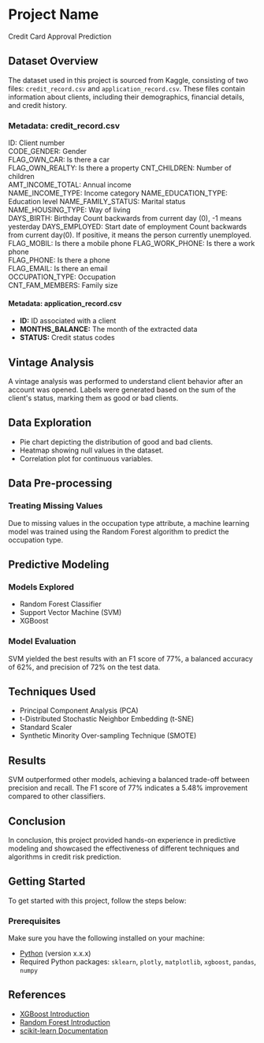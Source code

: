 # Project Name

Credit Card Approval Prediction

## Dataset Overview

The dataset used in this project is sourced from Kaggle, consisting of two files: `credit_record.csv` and `application_record.csv`. These files contain information about clients, including their demographics, financial details, and credit history.

### Metadata: credit_record.csv
ID:	Client number	
CODE_GENDER:	Gender	
FLAG_OWN_CAR:	Is there a car	
FLAG_OWN_REALTY:	Is there a property	
CNT_CHILDREN:	Number of children	
AMT_INCOME_TOTAL:	Annual income	
NAME_INCOME_TYPE:	Income category	
NAME_EDUCATION_TYPE:	Education level	
NAME_FAMILY_STATUS:	Marital status	
NAME_HOUSING_TYPE:	Way of living	
DAYS_BIRTH:	Birthday	Count backwards from current day (0), -1 means yesterday
DAYS_EMPLOYED:	Start date of employment	Count backwards from current day(0). If positive, it means the person currently unemployed.
FLAG_MOBIL:	Is there a mobile phone	
FLAG_WORK_PHONE:	Is there a work phone	
FLAG_PHONE:	Is there a phone	
FLAG_EMAIL:	Is there an email	
OCCUPATION_TYPE:	Occupation	
CNT_FAM_MEMBERS:	Family size

#### Metadata: application_record.csv

- **ID:** ID associated with a client
- **MONTHS_BALANCE:** The month of the extracted data
- **STATUS:** Credit status codes

## Vintage Analysis

A vintage analysis was performed to understand client behavior after an account was opened. Labels were generated based on the sum of the client's status, marking them as good or bad clients.

## Data Exploration
- Pie chart depicting the distribution of good and bad clients.
- Heatmap showing null values in the dataset.
- Correlation plot for continuous variables.

## Data Pre-processing

### Treating Missing Values

Due to missing values in the occupation type attribute, a machine learning model was trained using the Random Forest algorithm to predict the occupation type.

## Predictive Modeling

### Models Explored

- Random Forest Classifier
- Support Vector Machine (SVM)
- XGBoost

### Model Evaluation

SVM yielded the best results with an F1 score of 77%, a balanced accuracy of 62%, and precision of 72% on the test data.

## Techniques Used

- Principal Component Analysis (PCA)
- t-Distributed Stochastic Neighbor Embedding (t-SNE)
- Standard Scaler
- Synthetic Minority Over-sampling Technique (SMOTE)

## Results

SVM outperformed other models, achieving a balanced trade-off between precision and recall. The F1 score of 77% indicates a 5.48% improvement compared to other classifiers.

## Conclusion

In conclusion, this project provided hands-on experience in predictive modeling and showcased the effectiveness of different techniques and algorithms in credit risk prediction.

## Getting Started

To get started with this project, follow the steps below:

### Prerequisites

Make sure you have the following installed on your machine:

- [Python](https://www.python.org/) (version x.x.x)
- Required Python packages: `sklearn`, `plotly`, `matplotlib`, `xgboost`, `pandas`, `numpy`


## References
- [XGBoost Introduction](https://medium.com/analytics-vidhya/introduction-to-xgboost-algorithm-d2e7fad76b04)
- [Random Forest Introduction](https://www.analyticsvidhya.com/blog/2021/10/an-introduction-to-random-forest-algorithm-for-beginners/)
- [scikit-learn Documentation](https://scikit-learn.org/stable/supervised_learning.html)
